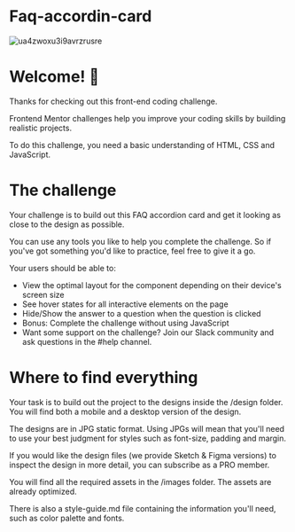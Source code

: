 # Faq-accordin-card
![ua4zwoxu3i9avrzrusre](https://github.com/aniabaishvili/faq-accordin-card/assets/110342939/3ba55cba-0286-4d2b-8300-519441c904d3)


# Welcome! 👋

Thanks for checking out this front-end coding challenge.

Frontend Mentor challenges help you improve your coding skills by building realistic projects.

To do this challenge, you need a basic understanding of HTML, CSS and JavaScript.

# The challenge
Your challenge is to build out this FAQ accordion card and get it looking as close to the design as possible.

You can use any tools you like to help you complete the challenge. So if you've got something you'd like to practice, feel free to give it a go.

Your users should be able to:

* View the optimal layout for the component depending on their device's screen size
* See hover states for all interactive elements on the page
* Hide/Show the answer to a question when the question is clicked
* Bonus: Complete the challenge without using JavaScript
* Want some support on the challenge? Join our Slack community and ask questions in the #help channel.

# Where to find everything

Your task is to build out the project to the designs inside the /design folder. You will find both a mobile and a desktop version of the design.

The designs are in JPG static format. Using JPGs will mean that you'll need to use your best judgment for styles such as font-size, padding and margin.

If you would like the design files (we provide Sketch & Figma versions) to inspect the design in more detail, you can subscribe as a PRO member.

You will find all the required assets in the /images folder. The assets are already optimized.

There is also a style-guide.md file containing the information you'll need, such as color palette and fonts.

